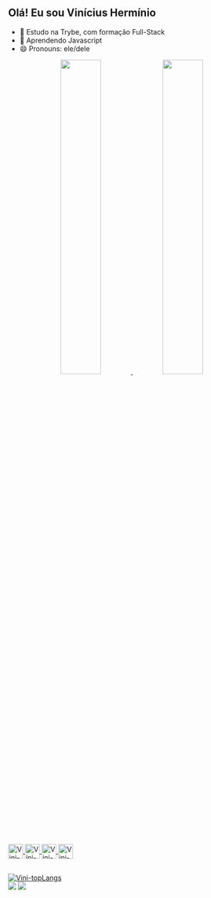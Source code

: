 ## Olá! Eu sou Vinícius Hermínio

- 🔭 Estudo na Trybe, com formação Full-Stack
- 🌱 Aprendendo Javascript
- 😄 Pronouns: ele/dele

<div align="center">
  <a href="https://github.com/viniciusHerminio">
  <img width="40.5%" src="https://github-readme-stats.vercel.app/api?username=viniciusHerminio&show_icons=true&theme=dark&include_all_commits=false&count_private=true&hide_border=true"/>
  <img width="40.5%" src="https://github-readme-streak-stats.herokuapp.com/?user=viniciusHerminio&theme=dark&hide_border=true" />
</div>
 
<div style="display: inline_block"><br>
  <img align="center" alt="Vini-HTML" height="30" src="https://img.shields.io/badge/HTML5-E34F26?style=for-the-badge&logo=html5&logoColor=white">
  <img align="center" alt="Vini-CSS" height="30" src="https://img.shields.io/badge/CSS3-1572B6?style=for-the-badge&logo=css3&logoColor=white">
  <img align="center" alt="Vini-Js" height="30" src="https://img.shields.io/badge/JavaScript-323330?style=for-the-badge&logo=javascript&logoColor=F7DF1E">
  <img align="center" alt="Vini-BootStrap" height="30" src="https://img.shields.io/badge/Bootstrap-563D7C?style=for-the-badge&logo=bootstrap&logoColor=white">
</div>

##
  
<div>
<img align="center" alt="Vini-topLangs" src="https://github-readme-stats.vercel.app/api/top-langs/?username=viniciusHerminio&layout=compact">
</div>

<div>
 <a href="https://www.instagram.com/code.herminio/" target="_blank"><img src="https://img.shields.io/badge/-Instagram-%23E4405F?style=for-the-badge&logo=instagram&logoColor=white" target="_blank"></a>
 <a href="https://www.linkedin.com/in/viniciusherminio/" target="_blank"><img src="https://img.shields.io/badge/-LinkedIn-%230077B5?style=for-the-badge&logo=linkedin&logoColor=white" target="_blank"></a> 
</div>
